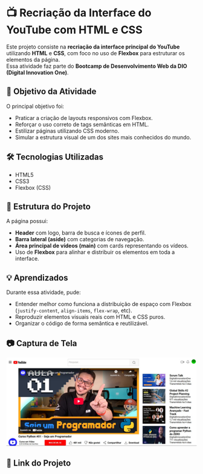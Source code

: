 # 📺 Recriação da Interface do YouTube com HTML e CSS

Este projeto consiste na **recriação da interface principal do YouTube** utilizando **HTML** e **CSS**, com foco no uso de **Flexbox** para estruturar os elementos da página.  
Essa atividade faz parte do **Bootcamp de Desenvolvimento Web da DIO (Digital Innovation One)**.

## 🧠 Objetivo da Atividade

O principal objetivo foi:

- Praticar a criação de layouts responsivos com Flexbox.
- Reforçar o uso correto de tags semânticas em HTML.
- Estilizar páginas utilizando CSS moderno.
- Simular a estrutura visual de um dos sites mais conhecidos do mundo.

## 🛠️ Tecnologias Utilizadas

- HTML5  
- CSS3  
- Flexbox (CSS)

## 📁 Estrutura do Projeto

A página possui:

- **Header** com logo, barra de busca e ícones de perfil.
- **Barra lateral (aside)** com categorias de navegação.
- **Área principal de vídeos (main)** com cards representando os vídeos.
- Uso de **Flexbox** para alinhar e distribuir os elementos em toda a interface.

## 💡 Aprendizados

Durante essa atividade, pude:

- Entender melhor como funciona a distribuição de espaço com Flexbox (`justify-content`, `align-items`, `flex-wrap`, etc).
- Reproduzir elementos visuais reais com HTML e CSS puros.
- Organizar o código de forma semântica e reutilizável.

## 📷 Captura de Tela 
![Imagem do Projeto](assets/project%20image/Projeto%20Youtube%20Final.jpg)

## 📎 Link do Projeto
